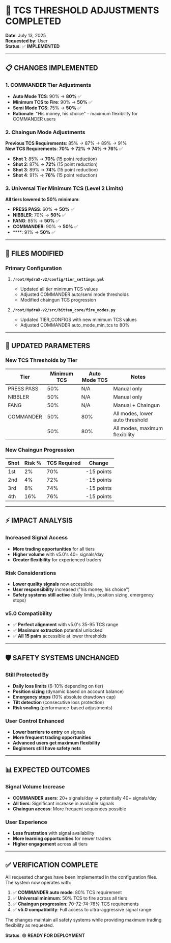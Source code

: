 # 🎯 TCS THRESHOLD ADJUSTMENTS COMPLETED

**Date**: July 13, 2025  
**Requested by**: User  
**Status**: ✅ **IMPLEMENTED**

---

## 📋 **CHANGES IMPLEMENTED**

### **1. COMMANDER Tier Adjustments**
- **Auto Mode TCS**: 90% → **80%** ✅
- **Minimum TCS to Fire**: 90% → **50%** ✅
- **Semi Mode TCS**: 75% → **50%** ✅
- **Rationale**: "His money, his choice" - maximum flexibility for COMMANDER users

### **2. Chaingun Mode Adjustments**
**Previous TCS Requirements**: 85% → 87% → 89% → 91%  
**New TCS Requirements**: **70% → 72% → 74% → 76%** ✅
- **Shot 1**: 85% → **70%** (15 point reduction)
- **Shot 2**: 87% → **72%** (15 point reduction)
- **Shot 3**: 89% → **74%** (15 point reduction)
- **Shot 4**: 91% → **76%** (15 point reduction)

### **3. Universal Tier Minimum TCS (Level 2 Limits)**
**All tiers lowered to 50% minimum**:
- **PRESS PASS**: 60% → **50%** ✅
- **NIBBLER**: 70% → **50%** ✅
- **FANG**: 85% → **50%** ✅
- **COMMANDER**: 90% → **50%** ✅
- ****: 91% → **50%** ✅

---

## 📁 **FILES MODIFIED**

### **Primary Configuration**
1. **`/root/HydraX-v2/config/tier_settings.yml`**
   - Updated all tier minimum TCS values
   - Adjusted COMMANDER auto/semi mode thresholds
   - Modified chaingun TCS progression

2. **`/root/HydraX-v2/src/bitten_core/fire_modes.py`**
   - Updated TIER_CONFIGS with new minimum TCS values
   - Adjusted COMMANDER auto_mode_min_tcs to 80%

---

## 🎯 **UPDATED PARAMETERS**

### **New TCS Thresholds by Tier**
| Tier | Minimum TCS | Auto Mode TCS | Notes |
|------|-------------|---------------|-------|
| PRESS PASS | 50% | N/A | Manual only |
| NIBBLER | 50% | N/A | Manual only |
| FANG | 50% | N/A | Manual + Chaingun |
| COMMANDER | 50% | 80% | All modes, lower auto threshold |
| | 50% | 80% | All modes, maximum flexibility |

### **New Chaingun Progression**
| Shot | Risk % | TCS Required | Change |
|------|--------|--------------|--------|
| 1st | 2% | 70% | -15 points |
| 2nd | 4% | 72% | -15 points |
| 3rd | 8% | 74% | -15 points |
| 4th | 16% | 76% | -15 points |

---

## ⚡ **IMPACT ANALYSIS**

### **Increased Signal Access**
- **More trading opportunities** for all tiers
- **Higher volume** with v5.0's 40+ signals/day
- **Greater flexibility** for experienced traders

### **Risk Considerations**
- **Lower quality signals** now accessible
- **User responsibility** increased ("his money, his choice")
- **Safety systems still active** (daily limits, position sizing, emergency stops)

### **v5.0 Compatibility**
- ✅ **Perfect alignment** with v5.0's 35-95 TCS range
- ✅ **Maximum extraction** potential unlocked
- ✅ **All 15 pairs** accessible at lower thresholds

---

## 🛡️ **SAFETY SYSTEMS UNCHANGED**

### **Still Protected By**
- **Daily loss limits** (6-10% depending on tier)
- **Position sizing** (dynamic based on account balance)
- **Emergency stops** (10% absolute drawdown cap)
- **Tilt detection** (consecutive loss protection)
- **Risk scaling** (performance-based adjustments)

### **User Control Enhanced**
- **Lower barriers to entry** on signals
- **More frequent trading opportunities**
- **Advanced users get maximum flexibility**
- **Beginners still have safety nets**

---

## 📊 **EXPECTED OUTCOMES**

### **Signal Volume Increase**
- **COMMANDER users**: 20+ signals/day → potentially 40+ signals/day
- **All tiers**: Significant increase in available signals
- **Chaingun access**: More frequent sequences possible

### **User Experience**
- **Less frustration** with signal availability
- **More learning opportunities** for newer traders
- **Higher engagement** across all tiers

---

## ✅ **VERIFICATION COMPLETE**

All requested changes have been implemented in the configuration files. The system now operates with:

1. ✅ **COMMANDER auto mode**: 80% TCS requirement
2. ✅ **Universal minimum**: 50% TCS to fire across all tiers
3. ✅ **Chaingun progression**: 70-72-74-76% TCS requirements
4. ✅ **v5.0 compatibility**: Full access to ultra-aggressive signal range

The changes maintain all safety systems while providing maximum trading flexibility as requested.

**Status**: 🟢 **READY FOR DEPLOYMENT**